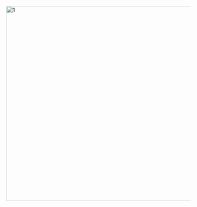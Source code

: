 <img width="532" alt="1" src="https://user-images.githubusercontent.com/113409861/236677702-202f4373-f337-43d2-8e9e-726912297d1d.png">
